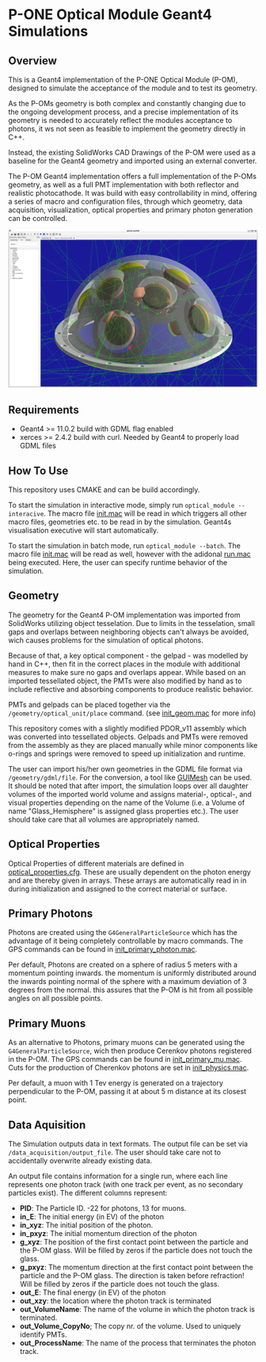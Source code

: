 # P-ONE Optical Module Geant4 Simulations

## Overview

This is a Geant4 implementation of the P-ONE Optical Module (P-OM), designed to simulate the acceptance of the module and to test its geometry.

As the P-OMs geometry is both complex and constantly changing due to the ongoing development process, and a precise implementation of its geometry is needed to accurately reflect the modules acceptance to photons, it ws not seen as feasible to implement the geometry directly in C++.

Instead, the existing SolidWorks CAD Drawings of the P-OM were used as a baseline for the Geant4 geometry and imported using an external converter.

The P-OM Geant4 implementation offers a full implementation of the P-OMs geometry, as well as a full PMT implementation with both reflector and realistic photocathode. It was build with easy controllability in mind, offering a series of macro and configuration files, through which geometry, data acquisition, visualization, optical properties and primary photon generation can be controlled.

![the P-OM with simulated photons](screenshots/P-OM_with_photons.png "the P-OM with simulated photons")

## Requirements

* Geant4 >= 11.0.2 build with GDML flag enabled
* xerces >= 2.4.2 build with curl. Needed by Geant4 to properly load GDML files

 
## How To Use

This repository uses CMAKE and can be build accordingly.

To start the simulation in interactive mode, simply run `optical_module --interacive`. The macro file [init.mac](macros/init.mac) will be read in which triggers all other macro files, geometries etc. to be read in by the simulation. Geant4s visualisation executive will start automatically.

To start the simulation in batch mode, run `optical_module --batch`. The macro file [init.mac](macros/init.mac) will be read as well, however with the adidonal [run.mac](macros/run.mac) being executed. Here, the user can specify runtime behavior of the simulation.

## Geometry

The geometry for the Geant4 P-OM implementation was imported from SolidWorks utilizing object tesselation. Due to limits in the tesselation, small gaps and overlaps between neighboring objects can't always be avoided, wich causes problems for the simulation of optical photons. 

Because of that, a key optical component - the gelpad - was modelled by hand in C++, then fit in the correct places in the module with additional measures to make sure no gaps and overlaps appear. While based on an imported tessellated object, the PMTs were also modified by hand as to include reflective and absorbing components to produce realistic behavior.

PMTs and gelpads can be placed together via the `/geometry/optical_unit/place` command. (see [init_geom.mac](macros/init_geom.mac) for more info)

This repository comes with a slightly modified PDOR_v11 assembly which was converted into tessellated objects. Gelpads and PMTs were removed from the assembly as they are placed manually while minor components like o-rings and springs were removed to speed up initialization and runtime.

The user can import his/her own geometries in the GDML file format via `/geometry/gdml/file`. For the conversion, a tool like [GUIMesh](https://github.com/nretza/GUIMesh) can be used. It should be noted that after import, the simulation loops over all daughter volumes of the imported world volume and assigns material-, optical-, and visual properties depending on the name of the Volume (i.e. a Volume of name "Glass_Hemisphere" is assigned glass properties etc.). The user should take care that all volumes are appropriately named.

## Optical Properties

Optical Properties of different materials are defined in [optical_properties.cfg](macros/optical_properties.cfg). These are usually dependent on the photon energy and are thereby given in arrays. These arrays are automatically read in in during initialization and assigned to the correct material or surface.

## Primary Photons

Photons are created using the `G4GeneralParticleSource` which has the advantage of it being completely controllable by macro commands. The GPS commands can be found in [init_primary_photon.mac](macros/init_primary_photon.mac).

Per default, Photons are created on a sphere of radius 5 meters with a momentum pointing inwards. the momentum is uniformly distributed around the inwards pointing normal of the sphere with a maximum deviation of 3 degrees from the normal. this assures that the P-OM is hit from all possible angles on all possible points.

## Primary Muons

As an alternative to Photons, primary muons can be generated using the `G4GeneralParticleSource`, wich then produce Cerenkov photons registered in the P-OM. The GPS commands can be found in [init_primary_mu.mac](macros/init_primary_mu.mac). Cuts for the production of Cherenkov photons are set in [init_physics.mac](macros/init_physics.mac).

Per default, a muon with 1 Tev energy is generated on a trajectory perpendicular to the P-OM, passing it at about 5 m distance at its closest point.

## Data Aquisition

The Simulation outputs data in text formats. The output file can be set via `/data_acquisition/output_file`. The user should take care not to accidentally overwrite already existing data.

An output file contains information for a single run, where each line represents one photon track (with one track per event, as no secondary particles exist). The different columns represent:
* __PID__: The Particle ID. -22 for photons, 13 for muons.
* __in_E__: The initial energy (in EV) of the photon
* __in_xyz__: The initial position of the photon.
* __in_pxyz__: The initial momentum direction of the photon
* __g_xyz__: The position of the first contact point between the particle and the P-OM glass. Will be filled by zeros if the particle does not touch the glass.
* __g_pxyz__: The momentum direction at the first contact point between the particle and the P-OM glass. The direction is taken before refraction! Will be filled by zeros if the particle does not touch the glass.
* __out_E__: The final energy (in EV) of the photon
* __out_xzy__: the location where the photon track is terminated
* __out_VolumeName__: The name of the volume in which the photon track is terminated.
* __out_Volume_CopyNo__; The copy nr. of the volume. Used to uniquely identify PMTs. 
* __out_ProcessName__: The name of the process that terminates the photon track.
